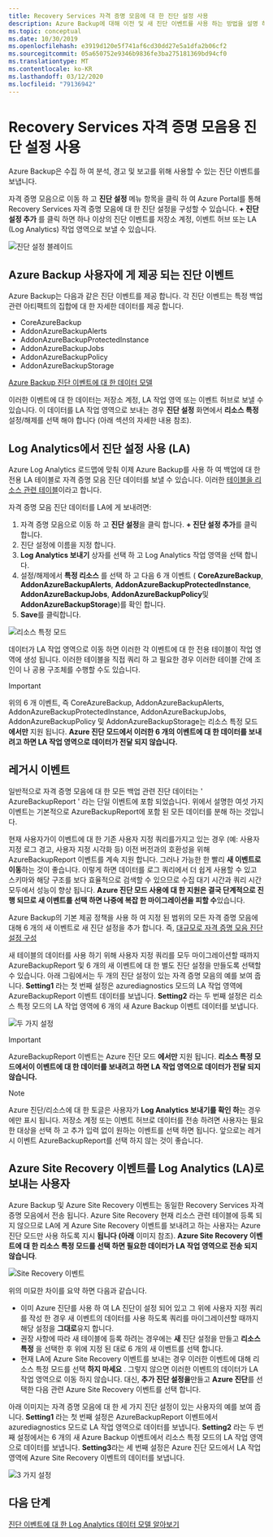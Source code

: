```yaml
---
title: Recovery Services 자격 증명 모음에 대 한 진단 설정 사용
description: Azure Backup에 대해 이전 및 새 진단 이벤트를 사용 하는 방법을 설명 하는 문서입니다.
ms.topic: conceptual
ms.date: 10/30/2019
ms.openlocfilehash: e3919d120e5f741af6cd30dd27e5a1dfa2b06cf2
ms.sourcegitcommit: 05a650752e9346b9836fe3ba275181369bd94cf0
ms.translationtype: MT
ms.contentlocale: ko-KR
ms.lasthandoff: 03/12/2020
ms.locfileid: "79136942"
---
```

# <a name="using-diagnostics-settings-for-recovery-services-vaults"></a>Recovery Services 자격 증명 모음용 진단 설정 사용

Azure Backup은 수집 하 여 분석, 경고 및 보고를 위해 사용할 수 있는 진단 이벤트를 보냅니다. 

자격 증명 모음으로 이동 하 고 **진단 설정** 메뉴 항목을 클릭 하 여 Azure Portal를 통해 Recovery Services 자격 증명 모음에 대 한 진단 설정을 구성할 수 있습니다. **+ 진단 설정 추가** 를 클릭 하면 하나 이상의 진단 이벤트를 저장소 계정, 이벤트 허브 또는 LA (Log Analytics) 작업 영역으로 보낼 수 있습니다.

![진단 설정 블레이드](./media/backup-azure-diagnostics-events/diagnostics-settings-blade.png)

## <a name="diagnostics-events-available-for-azure-backup-users"></a>Azure Backup 사용자에 게 제공 되는 진단 이벤트

Azure Backup는 다음과 같은 진단 이벤트를 제공 합니다. 각 진단 이벤트는 특정 백업 관련 아티팩트의 집합에 대 한 자세한 데이터를 제공 합니다.

* CoreAzureBackup
* AddonAzureBackupAlerts
* AddonAzureBackupProtectedInstance
* AddonAzureBackupJobs
* AddonAzureBackupPolicy
* AddonAzureBackupStorage

[Azure Backup 진단 이벤트에 대 한 데이터 모델](https://docs.microsoft.com/azure/backup/backup-azure-reports-data-model)

이러한 이벤트에 대 한 데이터는 저장소 계정, LA 작업 영역 또는 이벤트 허브로 보낼 수 있습니다. 이 데이터를 LA 작업 영역으로 보내는 경우 **진단 설정** 화면에서 **리소스 특정** 설정/해제를 선택 해야 합니다 (아래 섹션의 자세한 내용 참조).

## <a name="using-diagnostics-settings-with-log-analytics-la"></a>Log Analytics에서 진단 설정 사용 (LA)

Azure Log Analytics 로드맵에 맞춰 이제 Azure Backup를 사용 하 여 백업에 대 한 전용 LA 테이블로 자격 증명 모음 진단 데이터를 보낼 수 있습니다. 이러한 [테이블을 리소스 관련 테이블](https://docs.microsoft.com/azure/azure-monitor/platform/resource-logs-collect-workspace#resource-specific)이라고 합니다.

자격 증명 모음 진단 데이터를 LA에 게 보내려면:

1.  자격 증명 모음으로 이동 하 고 **진단 설정**을 클릭 합니다. **+ 진단 설정 추가**를 클릭 합니다.
2.  진단 설정에 이름을 지정 합니다.
3.  **Log Analytics 보내기** 상자를 선택 하 고 Log Analytics 작업 영역을 선택 합니다.
4.  설정/해제에서 **특정 리소스** 를 선택 하 고 다음 6 개 이벤트 ( **CoreAzureBackup**, **AddonAzureBackupAlerts**, **AddonAzureBackupProtectedInstance**, **AddonAzureBackupJobs**, **AddonAzureBackupPolicy**및 **AddonAzureBackupStorage**)를 확인 합니다.
5.  **Save**를 클릭합니다.

![리소스 특정 모드](./media/backup-azure-diagnostics-events/resource-specific-blade.png)

데이터가 LA 작업 영역으로 이동 하면 이러한 각 이벤트에 대 한 전용 테이블이 작업 영역에 생성 됩니다. 이러한 테이블을 직접 쿼리 하 고 필요한 경우 이러한 테이블 간에 조인이 나 공용 구조체를 수행할 수도 있습니다.

> [!IMPORTANT]
> 위의 6 개 이벤트, 즉 CoreAzureBackup, AddonAzureBackupAlerts, AddonAzureBackupProtectedInstance, AddonAzureBackupJobs, AddonAzureBackupPolicy 및 AddonAzureBackupStorage는 리소스 특정 모드 **에서만** 지원 됩니다. **Azure 진단 모드에서 이러한 6 개의 이벤트에 대 한 데이터를 보내려고 하면 LA 작업 영역으로 데이터가 전달 되지 않습니다.**

## <a name="legacy-event"></a>레거시 이벤트

일반적으로 자격 증명 모음에 대 한 모든 백업 관련 진단 데이터는 ' AzureBackupReport ' 라는 단일 이벤트에 포함 되었습니다. 위에서 설명한 여섯 가지 이벤트는 기본적으로 AzureBackupReport에 포함 된 모든 데이터를 분해 하는 것입니다. 

현재 사용자가이 이벤트에 대 한 기존 사용자 지정 쿼리를가지고 있는 경우 (예: 사용자 지정 로그 경고, 사용자 지정 시각화 등) 이전 버전과의 호환성을 위해 AzureBackupReport 이벤트를 계속 지원 합니다. 그러나 가능한 한 빨리 **새 이벤트로 이동**하는 것이 좋습니다. 이렇게 하면 데이터를 로그 쿼리에서 더 쉽게 사용할 수 있고 스키마와 해당 구조를 보다 효율적으로 검색할 수 있으므로 수집 대기 시간과 쿼리 시간 모두에서 성능이 향상 됩니다. **Azure 진단 모드 사용에 대 한 지원은 결국 단계적으로 진행 되므로 새 이벤트를 선택 하면 나중에 복잡 한 마이그레이션을 피할 수**있습니다.

Azure Backup의 기본 제공 정책을 사용 하 여 지정 된 범위의 모든 자격 증명 모음에 대해 6 개의 새 이벤트로 새 진단 설정을 추가 합니다. 즉, [대규모로 자격 증명 모음 진단 설정 구성](https://docs.microsoft.com/azure/backup/azure-policy-configure-diagnostics)

새 테이블의 데이터를 사용 하기 위해 사용자 지정 쿼리를 모두 마이그레이션할 때까지 AzureBackupReport 및 6 개의 새 이벤트에 대 한 별도 진단 설정을 만들도록 선택할 수 있습니다. 아래 그림에서는 두 개의 진단 설정이 있는 자격 증명 모음의 예를 보여 줍니다. **Setting1** 라는 첫 번째 설정은 azurediagnostics 모드의 LA 작업 영역에 AzureBackupReport 이벤트 데이터를 보냅니다. **Setting2** 라는 두 번째 설정은 리소스 특정 모드의 LA 작업 영역에 6 개의 새 Azure Backup 이벤트 데이터를 보냅니다.

![두 가지 설정](./media/backup-azure-diagnostics-events/two-settings-example.png)

> [!IMPORTANT]
> AzureBackupReport 이벤트는 Azure 진단 모드 **에서만** 지원 됩니다. **리소스 특정 모드에서이 이벤트에 대 한 데이터를 보내려고 하면 LA 작업 영역으로 데이터가 전달 되지 않습니다.**

> [!NOTE]
> Azure 진단/리소스에 대 한 토글은 사용자가 **Log Analytics 보내기를 확인 하**는 경우에만 표시 됩니다. 저장소 계정 또는 이벤트 허브로 데이터를 전송 하려면 사용자는 필요한 대상을 선택 하 고 추가 입력 없이 원하는 이벤트를 선택 하면 됩니다. 앞으로는 레거시 이벤트 AzureBackupReport를 선택 하지 않는 것이 좋습니다.

## <a name="users-sending-azure-site-recovery-events-to-log-analytics-la"></a>Azure Site Recovery 이벤트를 Log Analytics (LA)로 보내는 사용자

Azure Backup 및 Azure Site Recovery 이벤트는 동일한 Recovery Services 자격 증명 모음에서 전송 됩니다. Azure Site Recovery 현재 리소스 관련 테이블에 등록 되지 않으므로 LA에 게 Azure Site Recovery 이벤트를 보내려고 하는 사용자는 Azure 진단 모드만 사용 하도록 지시 **됩니다 (아래** 이미지 참조). **Azure Site Recovery 이벤트에 대 한 리소스 특정 모드를 선택 하면 필요한 데이터가 LA 작업 영역으로 전송 되지 않습니다**.

![Site Recovery 이벤트](./media/backup-azure-diagnostics-events/site-recovery-settings.png)

위의 미묘한 차이를 요약 하면 다음과 같습니다.

* 이미 Azure 진단를 사용 하 여 LA 진단이 설정 되어 있고 그 위에 사용자 지정 쿼리를 작성 한 경우 새 이벤트의 데이터를 사용 하도록 쿼리를 마이그레이션할 때까지 해당 설정을 **그대로**유지 합니다.
* 권장 사항에 따라 새 테이블에 등록 하려는 경우에는 **새** 진단 설정을 만들고 **리소스 특정** 을 선택한 후 위에 지정 된 대로 6 개의 새 이벤트를 선택 합니다.
* 현재 LA에 Azure Site Recovery 이벤트를 보내는 경우 이러한 이벤트에 대해 리소스 특정 모드를 선택 **하지 마세요** . 그렇지 않으면 이러한 이벤트의 데이터가 LA 작업 영역으로 이동 하지 않습니다. 대신, **추가 진단 설정을**만들고 **Azure 진단**를 선택한 다음 관련 Azure Site Recovery 이벤트를 선택 합니다.

아래 이미지는 자격 증명 모음에 대 한 세 가지 진단 설정이 있는 사용자의 예를 보여 줍니다. **Setting1** 라는 첫 번째 설정은 AzureBackupReport 이벤트에서 azurediagnostics 모드로 LA 작업 영역으로 데이터를 보냅니다. **Setting2** 라는 두 번째 설정에서는 6 개의 새 Azure Backup 이벤트에서 리소스 특정 모드의 LA 작업 영역으로 데이터를 보냅니다. **Setting3**라는 세 번째 설정은 Azure 진단 모드에서 LA 작업 영역에 Azure Site Recovery 이벤트의 데이터를 보냅니다.

![3 가지 설정](./media/backup-azure-diagnostics-events/three-settings-example.png)

## <a name="next-steps"></a>다음 단계

[진단 이벤트에 대 한 Log Analytics 데이터 모델 알아보기](https://docs.microsoft.com/azure/backup/backup-azure-reports-data-model)

